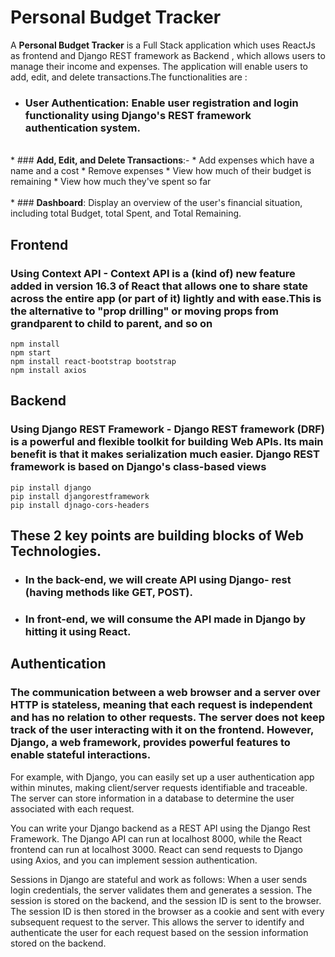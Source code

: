 # Personal Budget Tracker

A <b>Personal Budget Tracker</b> is a Full Stack application which uses ReactJs as frontend and Django REST framework as Backend  , which allows users to manage their income and expenses. The application will enable users to add, edit, and delete transactions.The functionalities are :
<br/>
* ### <b>User Authentication</b>: Enable user registration and login functionality using Django's REST framework authentication system.
<br />
 * ### <b>Add, Edit, and Delete Transactions</b>:-
    *  Add expenses which have a name and a cost
    *  Remove expenses
    *  View how much of their budget is remaining
    *  View how much they've spent so far
</br>
<br/>
* ### <b>Dashboard</b>: Display an overview of the user's financial situation, including total Budget, total Spent, and Total Remaining.
<br/>

## <b>Frontend</b>
### Using Context API - Context API is a (kind of) new feature added in version 16.3 of React that allows one to share state across the entire app (or part of it) lightly and with ease.This is the alternative to "prop drilling" or moving props from grandparent to child to parent, and so on
```
npm install
npm start
npm install react-bootstrap bootstrap
npm install axios
```

## <b> Backend </b>
### Using Django REST Framework - Django REST framework (DRF) is a powerful and flexible toolkit for building Web APIs. Its main benefit is that it makes serialization much easier. Django REST framework is based on Django's class-based views
```
pip install django
pip install djangorestframework
pip install djnago-cors-headers
```
## These 2 key points are building blocks of Web Technologies.

 * ### In the back-end, we will create API using Django- rest (having methods like GET, POST).
 * ### In front-end, we will consume the API made in Django by hitting it using React.
 
## Authentication
### The communication between a web browser and a server over HTTP is stateless, meaning that each request is independent and has no relation to other requests. The server does not keep track of the user interacting with it on the frontend. However, Django, a web framework, provides powerful features to enable stateful interactions.

For example, with Django, you can easily set up a user authentication app within minutes, making client/server requests identifiable and traceable. The server can store information in a database to determine the user associated with each request.

You can write your Django backend as a REST API using the Django Rest Framework. The Django API can run at localhost 8000, while the React frontend can run at localhost 3000. React can send requests to Django using Axios, and you can implement session authentication.

Sessions in Django are stateful and work as follows: When a user sends login credentials, the server validates them and generates a session. The session is stored on the backend, and the session ID is sent to the browser. The session ID is then stored in the browser as a cookie and sent with every subsequent request to the server. This allows the server to identify and authenticate the user for each request based on the session information stored on the backend.







